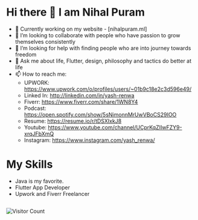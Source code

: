 # Hi there 👋 I am Nihal Puram


- 🔭 Currently working on my website - [nihalpuram.ml]
- 👯 I’m looking to collaborate with people who have passion to grow themselves consistently
- 🤔 I’m looking for help with finding people who are into journey towards freedom
- 💬 Ask me about life, Flutter, design, philosophy and tactics do better at life
- 📫 How to reach me: 
   - UPWORK: https://www.upwork.com/o/profiles/users/~01b9c18e2c3d596e49/
   - Linked In: http://linkedin.com/in/yash-renwa
   - Fiverr: https://www.fiverr.com/share/1WN8Y4
   - Podcast: https://open.spotify.com/show/5sNimonnMrUwVBoCS29IOO
   - Resume: https://resume.io/r/tDSXIxkJ8
   - Youtube: https://www.youtube.com/channel/UCprKqZIIwFZY9-xrqJFbXmQ
   - Instagram: https://www.instagram.com/yash_renwa/


# My Skills

 - Java is my favorite.
 - Flutter App Developer
 - Upwork and Fiverr Freelancer

##

![Visitor Count](https://profile-counter.glitch.me/{realnihal}/count.svg)
